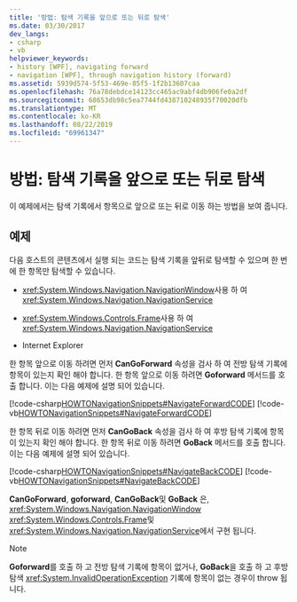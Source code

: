 ```yaml
---
title: '방법: 탐색 기록을 앞으로 또는 뒤로 탐색'
ms.date: 03/30/2017
dev_langs:
- csharp
- vb
helpviewer_keywords:
- history [WPF], navigating forward
- navigation [WPF], through navigation history (forward)
ms.assetid: 5939d574-5f53-469e-85f5-1f2b13607caa
ms.openlocfilehash: 76a78debdce14123cc465ac9abf4db906fe0a2df
ms.sourcegitcommit: 68653db98c5ea7744fd438710248935f70020dfb
ms.translationtype: MT
ms.contentlocale: ko-KR
ms.lasthandoff: 08/22/2019
ms.locfileid: "69961347"
---
```

# <a name="how-to-navigate-forward-or-back-through-navigation-history"></a>방법: 탐색 기록을 앞으로 또는 뒤로 탐색
이 예제에서는 탐색 기록에서 항목으로 앞으로 또는 뒤로 이동 하는 방법을 보여 줍니다.  
  
## <a name="example"></a>예제  
 다음 호스트의 콘텐츠에서 실행 되는 코드는 탐색 기록을 앞뒤로 탐색할 수 있으며 한 번에 한 항목만 탐색할 수 있습니다.  
  
- <xref:System.Windows.Navigation.NavigationWindow>사용 하 여<xref:System.Windows.Navigation.NavigationService>  
  
- <xref:System.Windows.Controls.Frame>사용 하 여<xref:System.Windows.Navigation.NavigationService>  
  
- Internet Explorer  
  
 한 항목 앞으로 이동 하려면 먼저 **CanGoForward** 속성을 검사 하 여 전방 탐색 기록에 항목이 있는지 확인 해야 합니다. 한 항목 앞으로 이동 하려면 **Goforward** 메서드를 호출 합니다. 이는 다음 예제에 설명 되어 있습니다.  
  
 [!code-csharp[HOWTONavigationSnippets#NavigateForwardCODE](~/samples/snippets/csharp/VS_Snippets_Wpf/HOWTONavigationSnippets/CSharp/HomePage.xaml.cs#navigateforwardcode)]
 [!code-vb[HOWTONavigationSnippets#NavigateForwardCODE](~/samples/snippets/visualbasic/VS_Snippets_Wpf/HOWTONavigationSnippets/visualbasic/homepage.xaml.vb#navigateforwardcode)]  
  
 한 항목 뒤로 이동 하려면 먼저 **CanGoBack** 속성을 검사 하 여 후방 탐색 기록에 항목이 있는지 확인 해야 합니다. 한 항목 뒤로 이동 하려면 **GoBack** 메서드를 호출 합니다. 이는 다음 예제에 설명 되어 있습니다.  
  
 [!code-csharp[HOWTONavigationSnippets#NavigateBackCODE](~/samples/snippets/csharp/VS_Snippets_Wpf/HOWTONavigationSnippets/CSharp/HomePage.xaml.cs#navigatebackcode)]
 [!code-vb[HOWTONavigationSnippets#NavigateBackCODE](~/samples/snippets/visualbasic/VS_Snippets_Wpf/HOWTONavigationSnippets/visualbasic/homepage.xaml.vb#navigatebackcode)]  
  
 **CanGoForward**, **goforward**, **CanGoBack**및 **GoBack** 은, <xref:System.Windows.Navigation.NavigationWindow> <xref:System.Windows.Controls.Frame>및 <xref:System.Windows.Navigation.NavigationService>에서 구현 됩니다.  
  
> [!NOTE]
> **Goforward**를 호출 하 고 전방 탐색 기록에 항목이 없거나, **GoBack**을 호출 하 고 후방 탐색 <xref:System.InvalidOperationException> 기록에 항목이 없는 경우이 throw 됩니다.
